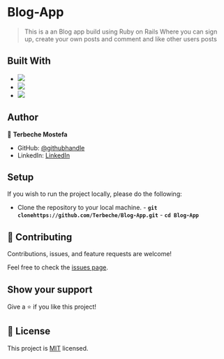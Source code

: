 # Blog-App

> This is a an Blog app build using Ruby on Rails Where you can sign up, create your own posts and comment and like other users posts
## Built With

- ![](https://img.shields.io/badge/Github-blueviolet)
- ![](https://img.shields.io/badge/Ruby-red)
- ![](https://img.shields.io/badge/Ruby*on*Rails-red)
## Author

👤 **Terbeche Mostefa**

- GitHub: [@githubhandle](https://github.com/Terbeche)
- LinkedIn: [LinkedIn](https://www.linkedin.com/in/mustapha-terbeche/)

## Setup

If you wish to run the project locally, please do the following:

- Clone the repository to your local machine. - **`git clonehttps://github.com/Terbeche/Blog-App.git`** - **`cd Blog-App`**

## 🤝 Contributing

Contributions, issues, and feature requests are welcome!

Feel free to check the [issues page](https://github.com/Terbeche/Blog-App/issues).

## Show your support

Give a ⭐️ if you like this project!

## 📝 License

This project is [MIT](./MIT.md) licensed.
